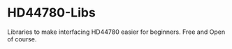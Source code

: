HD44780-Libs
============

Libraries to make interfacing HD44780 easier for beginners. Free and Open of course.
